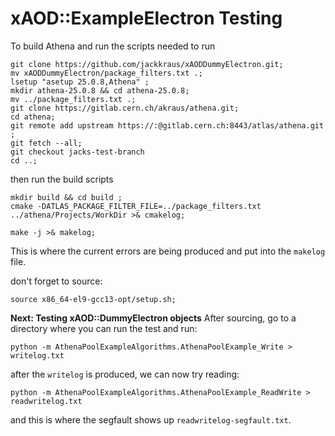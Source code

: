 # xAOD::ExampleElectron Testing


To build Athena and run the scripts needed to run

```
git clone https://github.com/jackkraus/xAODDummyElectron.git;
mv xAODDummyElectron/package_filters.txt .;
lsetup "asetup 25.0.8,Athena" ; 
mkdir athena-25.0.8 && cd athena-25.0.8; 
mv ../package_filters.txt .; 
git clone https://gitlab.cern.ch/akraus/athena.git; 
cd athena; 
git remote add upstream https://:@gitlab.cern.ch:8443/atlas/athena.git ;
git fetch --all;
git checkout jacks-test-branch
cd ..;
```

then run the build scripts
```
mkdir build && cd build ;
cmake -DATLAS_PACKAGE_FILTER_FILE=../package_filters.txt ../athena/Projects/WorkDir >& cmakelog;

make -j >& makelog;
```
This is where the current errors are being produced and put into the `makelog` file. 

don't forget to source:
```
source x86_64-el9-gcc13-opt/setup.sh;
```


**Next: Testing xAOD::DummyElectron objects**
After sourcing, go to a directory where you can run the test and run: 
```
python -m AthenaPoolExampleAlgorithms.AthenaPoolExample_Write > writelog.txt
```
after the `writelog` is produced, we can now try reading:
```
python -m AthenaPoolExampleAlgorithms.AthenaPoolExample_ReadWrite > readwritelog.txt
```
and this is where the segfault shows up `readwritelog-segfault.txt`.